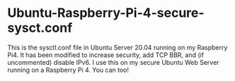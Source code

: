# Ubuntu-Raspberry-Pi-4-secure-sysct.conf
This is the sysctl.conf file in Ubuntu Server 20.04 running on my Raspberry Pi4. It has been modified to increase security, add TCP BBR, and (if uncommented) disable IPv6. I use this on my secure Ubuntu Web Server running on a Raspberry Pi 4. You can too!
